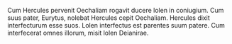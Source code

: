 Cum Hercules pervenit Oechaliam rogavit ducere lolen in coniugium. Cum suus pater, Eurytus, nolebat Hercules cepit Oechaliam. Hercules dixit interfecturum esse suos. Lolen interfectus est parentes suum patere. Cum interfecerat omnes illorum, misit lolen Deianirae. 
